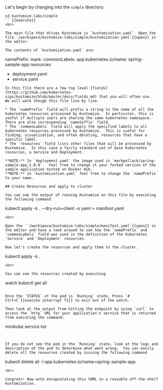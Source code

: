 Let's begin by changing into the `simple` directory.


```
cd kustomize-labs/simple
```{{execute}}
<br>

The main file that drives Kustomize is `kustomization.yaml`  Open the file `/workspace/kustomize-labs/simple/kustomization.yaml`{{open}} in the editor.

The contents of `kustomization.yaml` are:

```
namePrefix: mark-
commonLabels:
  app.kubernetes.io/name: spring-sample-app
resources:
  - deployment.yaml
  - service.yaml
```
In this file there are a few top level [fields](https://github.com/kubernetes-sigs/kustomize/blob/master/docs/fields.md) that you will often use. 
We will walk though this file line by line.

* The `namePrefix` field will prefix a string to the name of all the kubernetes resources processed by Kustomize.  In particular, this is useful if multiple users are sharing the same kubernetes namespace.  There are also corresponding `nameSuffix` field.
* The `commonLabels` field will apply the specified labels to all kubernetes resources processed by Kustomize.  This is useful for finding, visualization, and often deleting, resources that have a specific label.
* The `resources` field lists other files that will be processed by Kustomize.  In this case a fairly standard set of base Kubernetes resources, a Service and Deployment.

**NOTE:** In `deployment.yaml` the image used is `markpollack/spring-sample-app:1.0.0`.  Feel free to change it your forked version of the sample application hosted on Docker Hub.
**NOTE:** In `kustomization.yaml` feel free to change the `namePrefix` to your name.

## Create Resources and apply to cluster

You can see the output of running Kustomize on this file by executing the following command

```
kubectl apply -k . --dry-run=client -o yaml > manifest.yaml
```{{execute}}
<br>

Open the ``/workspace/kustomize-labs/simple/manifest.yaml`{{open}} in the editor and have a look around to see how the `namePrefix` and `commonLabels` field was used in the definition of the Kubernetes `Service` and `Deployment` resources. 

Now let's create the resources and apply them to the cluster.

```
kubectl apply -k .
```{{execute}}
<br>

You can see the resources created by executing

```
watch kubectl get all
```{{execute}}

Once the `STATUS` of the pod is `Running` state, Press `# Ctrl+C`{{execute interrupt T1}} to exit out of the watch.

Then look at the output from hitting the endpoint by using `curl` to access the `http` URL for your application's service that is returned from executing the command:

```
minikube service list
```{{execute}}


If you do not see the pod in the `Running` state, look at the logs and description of the pod to determine what went wrong.  You can easily delete all the resources created by issuing the following command

```
kubectl delete all -l app.kubernetes.io/name=spring-sample-app
```{{execute}}
<br>

Congrats! Now onto encapsulating this YAML in a reusable off-the-shelf kustomization.




